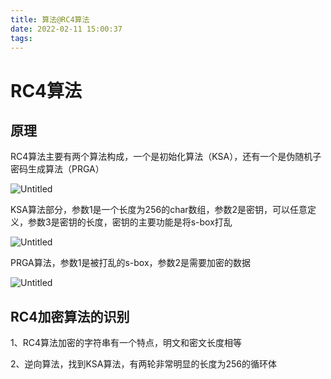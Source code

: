 ```yaml
---
title: 算法@RC4算法
date: 2022-02-11 15:00:37
tags:
---
```

# RC4算法

## 原理

RC4算法主要有两个算法构成，一个是初始化算法（KSA），还有一个是伪随机子密码生成算法（PRGA）

![Untitled](https://s2.loli.net/2022/02/11/sg2PYmUJLtMQfkA.png)

KSA算法部分，参数1是一个长度为256的char数组，参数2是密钥，可以任意定义，参数3是密钥的长度，密钥的主要功能是将s-box打乱

![Untitled](https://s2.loli.net/2022/02/11/hYlXEuRKs2q8cez.png)

PRGA算法，参数1是被打乱的s-box，参数2是需要加密的数据

![Untitled](https://s2.loli.net/2022/02/11/Z1xzkGXUrbIfYn5.png)

## RC4加密算法的识别

1、RC4算法加密的字符串有一个特点，明文和密文长度相等

2、逆向算法，找到KSA算法，有两轮非常明显的长度为256的循环体